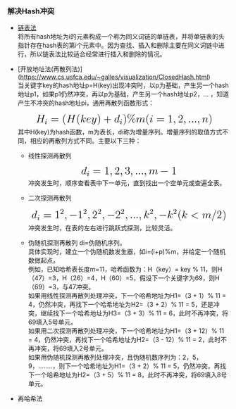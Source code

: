 ### 解决Hash冲突
* [链表法](https://www.cs.usfca.edu/~galles/visualization/OpenHash.html)  
将所有hash地址为i的元素构成一个称为同义词链的单链表，并将单链表的头指针存在hash表的第i个元素中。因为查找、插入和删除主要在同义词链中进行，所以链表法比较适合经常进行插入和删除的情况。
* [开放地址法(再散列法)]            (https://www.cs.usfca.edu/~galles/visualization/ClosedHash.html)  
    当关键字key的hash地址p=H(key)出现冲突时，以p为基础，产生另一个hash地址p1，如果p1仍然冲突，再以p为基础，产生另一个hash地址p2，... ，知道产生不冲突的hash地址pi，通用再散列函数形式：  
    <div align="center"><img src="../../resources/images/java/eqn4431.png"></div>  
    其中H(key)为hash函数，m为表长，di称为增量序列。增量序列的取值方式不同，相应的再散列方式不同。主要以下三种：  

    * 线性探测再散列  
        <div align="center"><img src="../../resources/images/java/eqn4432.png"></div>  
        冲突发生时，顺序查看表中下一单元，直到找出一个空单元或查遍全表。  

    * 二次探测再散列  
        <div align="center"><img src="../../resources/images/java/eqn4433.png"></div>  
        冲突发生时，在表的左右进行跳跃式探测，比较灵活。

    * 伪随机探测再散列
        di=伪随机序列。  
        具体实现时，建立一个伪随机数发生器，如i=(i+p)%m，并给定一个随机数做起点。  
        例如，已知哈希表长度m=11，哈希函数为：H（key）= key  %  11，则H（47）=3，H（26）=4，H（60）=5，假设下一个关键字为69，则H（69）=3，与47冲突。  
        如果用线性探测再散列处理冲突，下一个哈希地址为H1=（3 + 1）% 11 = 4，仍然冲突，再找下一个哈希地址为H2=（3 + 2）% 11 = 5，还是冲突，继续找下一个哈希地址为H3=（3 + 3）% 11 = 6，此时不再冲突，将69填入5号单元。  
        如果用二次探测再散列处理冲突，下一个哈希地址为H1=（3 + 12）% 11 = 4，仍然冲突，再找下一个哈希地址为H2=（3 - 12）% 11 = 2，此时不再冲突，将69填入2号单元。  
        如果用伪随机探测再散列处理冲突，且伪随机数序列为：2，5，9，……..，则下一个哈希地址为H1=（3 + 2）% 11 = 5，仍然冲突，再找下一个哈希地址为H2=（3 + 5）% 11 = 8，此时不再冲突，将69填入8号单元。  
* 再哈希法  
    